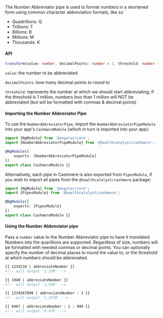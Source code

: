 The Number Abbreviator pipe is used to format numbers in a shortened form using common character abbreviation formats,
like so `
- Quadrillions: Q
- Trillions: T
- Billions: B
- Millions: M
- Thousands: K

#### API

```ts
transform(value: number, decimalPoints: number = 2, threshold: number = 1000000): string
```
`value`: the number to be abbreviated

`decimalPoints`: how many decimal points to round to

`threshold`: represents the number at which we should start abbreviating; if the threshold is 1 million, numbers less than 1 million will NOT be abbreviated (but will be formatted with commas & decimal points)

#### Importing the Number Abbreviator Pipe

To use the `NumberAbbreviatorPipe`, import the `NumberAbbreviatorPipeModule` into your app's `CashmereModule` (which in turn is imported into your app):

```ts
import {NgModule} from '@angular/core';
import {NumberAbbreviatorPipeModule} from '@healthcatalyst/cashmere';

@NgModule({
    exports: [NumberAbbreviatorPipeModule]
})
export class CashmereModule {}
```

Alternatively, each pipe in Cashmere is also exported from `PipesModule`, if you wish to import all pipes from the `@healthcatalyst/cashmere` package:

```ts
import {NgModule} from '@angular/core';
import {PipesModule} from '@healthcatalyst/cashmere';

@NgModule({
    exports: [PipesModule]
})
export class CashmereModule {}
```

#### Using the Number Abbreviator pipe

Pass a `number` value to the Number Abbreviator pipe to have it translated. Numbers into the quarillions are supported.
Regardless of size, numbers will be formatted with needed commas or decimal points. You can optionally specify the number of decimal places to round the value to, or the threshold at which numbers should be abbreviated.

```html
{{ 1234234 | abbreviateNumber }}
<!-- will output '1.23M' -->

{{ 1940 | abbreviateNumber }}
<!-- will output '1,940' -->

{{ 1234567890 | abbreviateNumber : 3 }}
<!-- will output '1.235B' -->

{{ 8467 | abbreviateNumber : 2 : 999 }}
<!-- will output '8.47K' -->

```

